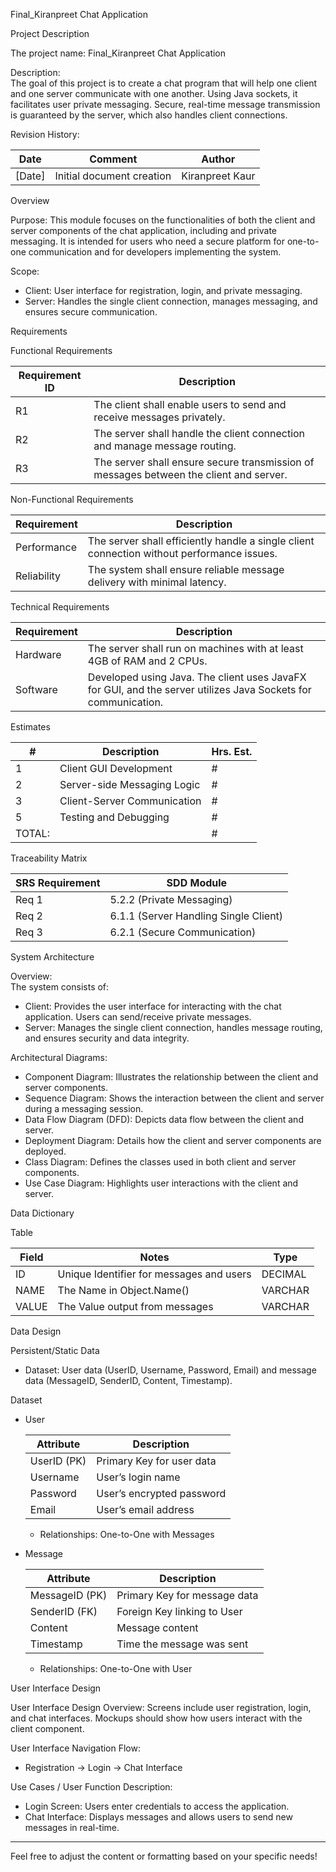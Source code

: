 Final_Kiranpreet Chat Application

Project Description

The project name: Final_Kiranpreet Chat Application

Description:  
The goal of this project is to create a chat program that will help one client and one server communicate with one another. Using Java sockets, it facilitates user private messaging. Secure, real-time message transmission is guaranteed by the server, which also handles client connections.

Revision History:

| Date     | Comment                                 | Author          |
|----------|-----------------------------------------|------------------|
| [Date]   | Initial document creation                | Kiranpreet Kaur  |

Overview

Purpose: 
This module focuses on the functionalities of both the client and server components of the chat application, including and private messaging. It is intended for users who need a secure platform for one-to-one communication and for developers implementing the system.

Scope:  
- Client: User interface for registration, login, and private messaging.
- Server: Handles the single client connection, manages messaging, and ensures secure communication.

Requirements

Functional Requirements

| Requirement ID | Description                                                         |
|----------------|---------------------------------------------------------------------|
| R1             | The client shall enable users to send and receive messages privately. |
| R2            | The server shall handle the client connection and manage message routing. |
| R3            | The server shall ensure secure transmission of messages between the client and server. |

Non-Functional Requirements

| Requirement | Description                                                        |
|-------------|--------------------------------------------------------------------|
| Performance  | The server shall efficiently handle a single client connection without performance issues. |
| Reliability  | The system shall ensure reliable message delivery with minimal latency. |

Technical Requirements

| Requirement | Description                                                        |
|-------------|--------------------------------------------------------------------|
| Hardware    | The server shall run on machines with at least 4GB of RAM and 2 CPUs. |
| Software    | Developed using Java. The client uses JavaFX for GUI, and the server utilizes Java Sockets for communication. |

Estimates

| # | Description                            | Hrs. Est. |
|---|----------------------------------------|-----------|
| 1 | Client GUI Development                 | #       |
| 2 | Server-side Messaging Logic            | #       |
| 3 | Client-Server Communication             | #       |
| 5 | Testing and Debugging                  | #       |
| TOTAL: |                                    | #       |

Traceability Matrix

| SRS Requirement | SDD Module                                 |
|-----------------|--------------------------------------------|
| Req 1          | 5.2.2 (Private Messaging)                  |
| Req 2          | 6.1.1 (Server Handling Single Client)      |
| Req 3          | 6.2.1 (Secure Communication)               |

System Architecture

Overview:  
The system consists of:
- Client: Provides the user interface for interacting with the chat application. Users can send/receive private messages.
- Server: Manages the single client connection, handles message routing, and ensures security and data integrity.

Architectural Diagrams:
- Component Diagram: Illustrates the relationship between the client and server components.
- Sequence Diagram: Shows the interaction between the client and server during a messaging session.
- Data Flow Diagram (DFD): Depicts data flow between the client and server.
- Deployment Diagram: Details how the client and server components are deployed.
- Class Diagram: Defines the classes used in both client and server components.
- Use Case Diagram: Highlights user interactions with the client and server.

Data Dictionary

Table

| Field | Notes | Type    |
|-------|-------|---------|
| ID    | Unique Identifier for messages and users | DECIMAL |
| NAME  | The Name in Object.Name() | VARCHAR |
| VALUE | The Value output from messages | VARCHAR |

Data Design

Persistent/Static Data
- Dataset: User data (UserID, Username, Password, Email) and message data (MessageID, SenderID, Content, Timestamp).

Dataset

- User

  | Attribute | Description                 |
  |-----------|-----------------------------|
  | UserID (PK)| Primary Key for user data   |
  | Username  | User’s login name            |
  | Password  | User’s encrypted password    |
  | Email     | User’s email address         |

  - Relationships: One-to-One with Messages
  
- Message

  | Attribute  | Description                       |
  |------------|-----------------------------------|
  | MessageID (PK) | Primary Key for message data   |
  | SenderID (FK) | Foreign Key linking to User     |
  | Content     | Message content                   |
  | Timestamp   | Time the message was sent         |

  - Relationships: One-to-One with User

User Interface Design

User Interface Design Overview: 
Screens include user registration, login, and chat interfaces. Mockups should show how users interact with the client component.

User Interface Navigation Flow:
- Registration → Login → Chat Interface

Use Cases / User Function Description:
- Login Screen: Users enter credentials to access the application.
- Chat Interface: Displays messages and allows users to send new messages in real-time.

---

Feel free to adjust the content or formatting based on your specific needs!

